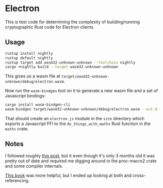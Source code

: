 
 Electron
==========

This is test code for determining the complexity of building/running
cryptographic Rust code for Electron clients.


 Usage
-------

```sh
rustup install nightly
rustup default nightly
rustup target add wasm32-unknown-unknown --toolchain nightly
cargo +nightly build --target wasm32-unknown-unknown
```

This gives us a wasm file at `target/wasm32-unknown-unknown/debug/electron.wasm`.

Now run the `wasm-bindgen` tool on it to generate a new wasm file and
a set of Javascript bindings:

```sh
cargo install wasm-bindgen-cli
wasm-bindgen target/wasm32-unknown-unknown/debug/electron.wasm --out-dir site
```

That should create an `electron.js` module in the `site` directory
which exports a Javascript FFI to the `do_things_with_maths` Rust
function in the `maths` crate.


Notes
-----

I followed roughly
[this post](https://hacks.mozilla.org/2018/04/javascript-to-rust-and-back-again-a-wasm-bindgen-tale/),
but it even though it's only 3 months old it was pretty out of date
and required me digging around in the proc-macro2 crate and some
compiler internals.

[This book](https://rustwasm.github.io/wasm-bindgen/introduction.html)
was more helpful, but I ended up looking at both and cross-referencing.
